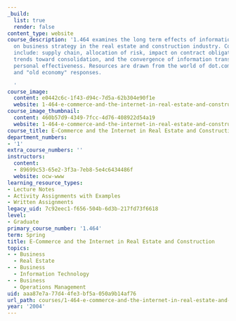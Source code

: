 ```yaml
---
_build:
  list: true
  render: false
content_type: website
course_description: '1.464 examines the long term effects of information technology
  on business strategy in the real estate and construction industry. Considerations
  include: supply chain, allocation of risk, impact on contract obligations and security,
  trends toward consolidation, and the convergence of information transparency and
  personal effectiveness. Resources are drawn from the world of dot.com entrepreneurship
  and "old economy" responses.

  '
course_image:
  content: e0442c6c-1f43-d94c-7d5a-62b304e90f1e
  website: 1-464-e-commerce-and-the-internet-in-real-estate-and-construction-spring-2004
course_image_thumbnail:
  content: 460b57d9-4349-7fcc-4d76-408922d54a19
  website: 1-464-e-commerce-and-the-internet-in-real-estate-and-construction-spring-2004
course_title: E-Commerce and the Internet in Real Estate and Construction
department_numbers:
- '1'
extra_course_numbers: ''
instructors:
  content:
  - 89699c53-65e2-3f3a-7eb8-5e4c6434486f
  website: ocw-www
learning_resource_types:
- Lecture Notes
- Activity Assignments with Examples
- Written Assignments
legacy_uid: 7c92eec1-f656-504b-6d3b-217fd73f6618
level:
- Graduate
primary_course_number: '1.464'
term: Spring
title: E-Commerce and the Internet in Real Estate and Construction
topics:
- - Business
  - Real Estate
- - Business
  - Information Technology
- - Business
  - Operations Management
uid: aaa87e7a-77d4-4fe3-bf5a-050a9b14af76
url_path: courses/1-464-e-commerce-and-the-internet-in-real-estate-and-construction-spring-2004
year: '2004'
---
```

